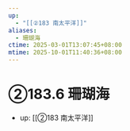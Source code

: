 ```yaml
---
up:
  - "[[②183 南太平洋]]"
aliases:
  - 珊瑚海
ctime: 2025-03-01T13:07:45+08:00
mtime: 2025-10-01T11:40:36+08:00
---
```


# ②183.6 珊瑚海

- up: [[②183 南太平洋]]
